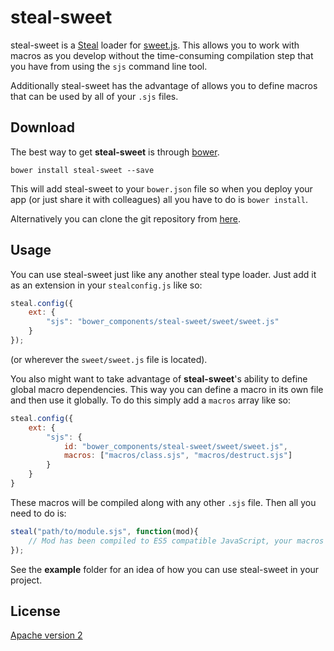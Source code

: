 # steal-sweet

steal-sweet is a [Steal](http://javascriptmvc.com/docs/steal.html) loader for [sweet.js](http://sweetjs.org/). This allows you to work with macros as you develop without the time-consuming compilation step that you have from using the `sjs` command line tool.

Additionally steal-sweet has the advantage of allows you to define macros that can be used by all of your `.sjs` files.

## Download

The best way to get **steal-sweet** is through [bower](http://bower.io/).

```shell
bower install steal-sweet --save
```

This will add steal-sweet to your `bower.json` file so when you deploy your app (or just share it with colleagues) all you have to do is `bower install`.

Alternatively you can clone the git repository from [here](https://github.com/matthewp/steal-sweet.git).

## Usage

You can use steal-sweet just like any another steal type loader. Just add it as an extension in your `stealconfig.js` like so:

```javascript
steal.config({
	ext: {
		"sjs": "bower_components/steal-sweet/sweet/sweet.js"
	}
});
```

(or wherever the `sweet/sweet.js` file is located).

You also might want to take advantage of **steal-sweet**'s ability to define global macro dependencies. This way you can define a macro in its own file and then use it globally. To do this simply add a `macros` array like so:

```javascript
steal.config({
	ext: {
		"sjs": {
			id: "bower_components/steal-sweet/sweet/sweet.js",
			macros: ["macros/class.sjs", "macros/destruct.sjs"]
		}
	}
}
```

These macros will be compiled along with any other `.sjs` file. Then all you need to do is:

```javascript
steal("path/to/module.sjs", function(mod){
	// Mod has been compiled to ES5 compatible JavaScript, your macros applied.
});
```

See the **example** folder for an idea of how you can use steal-sweet in your project.

## License

[Apache version 2](http://www.apache.org/licenses/LICENSE-2.0.html)

